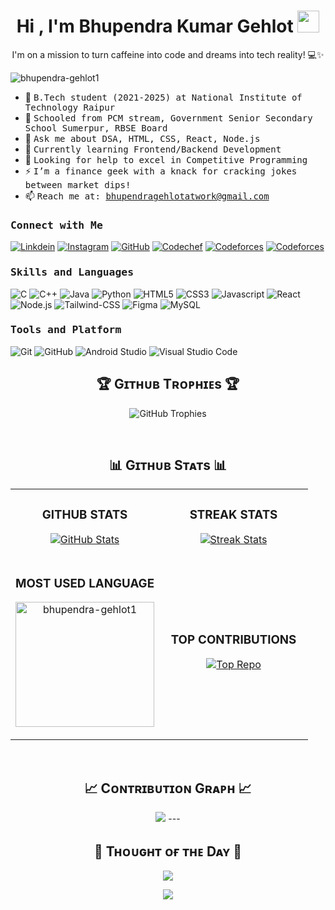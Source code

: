 <h1 align="center"><b>Hi , I'm Bhupendra Kumar Gehlot </b><img src="https://media.giphy.com/media/hvRJCLFzcasrR4ia7z/giphy.gif" width="35"></h1>
<p align="center"> I'm on a mission to turn caffeine into code and dreams into tech reality! 💻✨</p>

<p align="left"> <img src="https://komarev.com/ghpvc/?username=bhupendra-gehlot1&label=Profile%20views&color=0e75b6&style=flat" alt="bhupendra-gehlot1" /> </p>

- 👷 <samp>B.Tech student (2021-2025) at National Institute of Technology Raipur
- 🔭 <samp>Schooled from PCM stream, Government Senior Secondary School Sumerpur, RBSE Board 
- 💬 <samp>Ask me about DSA, HTML, CSS, React, Node.js
- 🌱 <samp>Currently learning Frontend/Backend Development
- 🤔 <samp>Looking for help to excel in Competitive Programming
- ⚡ <samp>I’m a finance geek with a knack for cracking jokes between market dips!
- 📫 <samp>Reach me at: bhupendragehlotatwork@gmail.com

<h3><b><samp>Connect with Me</samp></b></h3>

[![Linkdein](https://img.shields.io/badge/LinkedIn-0077B5?style=for-the-badge&logo=linkedin&logoColor=white)](https://www.linkedin.com/in/bhupendra--gehlot/)
[![Instagram](https://img.shields.io/badge/Instagram-E4405F?style=for-the-badge&logo=instagram&logoColor=white)](https://www.instagram.com/gehlot_bhupendra_/)
[![GitHub](https://img.shields.io/badge/-GitHub-181717?style=for-the-badge&logo=GitHub&logoColor=white)](https://github.com/bhupendra-gehlot1)
[![Codechef](https://img.shields.io/badge/-CodeChef-5B4638?style=for-the-badge&logo=CodeChef&logoColor=white)](https://www.codechef.com/users/gehlot123)
[![Codeforces](https://img.shields.io/badge/-Codeforces-1F8ACB?style=for-the-badge&logo=Codeforces&logoColor=white)](https://codeforces.com/profile/gehlotbhopesh007) 
[![Codeforces](https://img.shields.io/badge/-Leetcode-000000?style=for-the-badge&logo=Leetcode&logoColor=white)](https://leetcode.com/u/gehlotbhopesh007/) 

<h3><b><samp>Skills and Languages</samp></b></h3>

![C](https://img.shields.io/badge/C-27338e?style=for-the-badge&logo=c&logoColor=white)
![C++](https://img.shields.io/badge/C++-00599C?style=for-the-badge&logo=c%2B%2B&logoColor=white)
![Java](https://img.shields.io/badge/Java-013243?style=for-the-badge&logo=Java&logoColor=white)
![Python](https://img.shields.io/badge/Python-3776AB?style=for-the-badge&logo=Python&logoColor=white)
![HTML5](https://img.shields.io/badge/HTML5-E34F26?style=for-the-badge&logo=HTML5&logoColor=white)
![CSS3](https://img.shields.io/badge/CSS3-1572B6?style=for-the-badge&logo=CSS3&logoColor=white)
![Javascript](https://img.shields.io/badge/JavaScript-F7DF1E?style=for-the-badge&logo=javascript&logoColor=black)
![React](https://img.shields.io/badge/React-20232A?style=for-the-badge&logo=react&logoColor=61DAFB)
![Node.js](https://img.shields.io/badge/Node.js-339933?style=for-the-badge&logo=Node.js&logoColor=white)
![Tailwind-CSS](https://img.shields.io/badge/Tailwind_CSS-06B6D4?style=for-the-badge&logo=Tailwind-CSS&logoColor=white)
![Figma](https://img.shields.io/badge/Figma-F24E1E?style=for-the-badge&logo=Figma&logoColor=white)
![MySQL](https://img.shields.io/badge/MySQL-4479A1?style=for-the-badge&logo=MySQL&logoColor=white)


<h3><b><samp>Tools and Platform</samp></b></h3>

![Git](https://img.shields.io/badge/Git-999999?style=for-the-badge&logo=Git&logoColor=red)
![GitHub](https://img.shields.io/badge/GitHub-181717?style=for-the-badge&logo=github)
![Android Studio](https://img.shields.io/badge/Android_Studio-3DDC84?style=for-the-badge&logo=Android-Studio&logoColor=ffffff)
![Visual Studio Code](https://img.shields.io/badge/Visual_Studio_Code-007ACC?style=for-the-badge&logo=Visual-Studio-Code&logoColor=white)

<h2 align="center">🏆 Gɪᴛʜᴜʙ Tʀᴏᴘʜɪᴇs 🏆</h2>
<p align="center">
    <img src="https://github-profile-trophy.vercel.app/?username=harshdew02&row=2&column=6&margin-w=20&margin-h=20" alt="GitHub Trophies">
</p>
<br />

<h2 align="center">📊 Gɪᴛʜᴜʙ Sᴛᴀᴛs 📊</h2>

<table width="100%">
  <tr>
    <td width="50%">
      <h3 align="center"><strong>GITHUB STATS</strong></h3>
      <p align="center">
        <a href="https://github.com/bhupendra-gehlot1">
          <img align="center" src="https://github-readme-stats.vercel.app/api?username=bhupendra-gehlot1&count_private=true&show_icons=true&theme=highcontrast" alt="GitHub Stats" />
        </a>
      </p>
    </td>
    <td width="50%">
      <h3 align="center"><strong>STREAK STATS</strong></h3>
      <p align="center">
        <a href="https://github.com/bhupendra-gehlot1">
          <img align="center" src="https://streak-stats.demolab.com?user=bhupendra-gehlot1&theme=highcontrast" alt="Streak Stats" />
        </a>
      </p>
    </td>
  </tr>
  <tr>
    <td width="50%">  
      <h3  align="center"><strong>MOST USED LANGUAGE</strong></h1> 
      <p align="center">
        <a href="https://github.com/bhupendra-gehlot1">
          <img align="center" width="100%" height="200px" src="https://github-readme-stats.vercel.app/api/top-langs/?username=bhupendra-gehlot1&layout=compact&theme=highcontrast" alt="bhupendra-gehlot1" />
        </a>
      </p>
    </td>
    <td width="50%">
      <h3 align="center"><strong>TOP CONTRIBUTIONS</strong></h3>
      <p align="center">
        <a href="https://github.com/bhupendra-gehlot1">
          <img align="center" src="https://github-contributor-stats.vercel.app/api?username=bhupendra-gehlot1&limit=3&theme=highcontrast&show_owner=true&combine_all_yearly_contributions=true" alt="Top Repo" />
        </a>
      </p>
    </td>
  </tr>
</table>
<br />

<h2 align="center">📈 Cᴏɴᴛʀɪʙᴜᴛɪᴏɴ Gʀᴀᴘʜ 📈</h2>
<div align="center">
    <img src="https://github-readme-activity-graph.vercel.app/graph?username=bhupendra-gehlot1&bg_color=000000&color=00ffe1&line=fbff00&point=ff0000&area=true&hide_border=true" border-radius="15">
---

<h2 align="center">🌟 Tʜᴏᴜɢʜᴛ ᴏғ ᴛʜᴇ Dᴀʏ 🌟</h2>

<p align="center">
    <img src="https://readme-daily-quotes.vercel.app/api?author=Yanni&quote=Music%20is%20like%20creating%20an%20emotional%20painting.%20The%20sounds%20are%20the%20colors.&theme=dark&bg_color=000000&author_color=ffeb95">
</p>

<p align="center">
  <img src="https://capsule-render.vercel.app/api?type=waving&color=gradient&height=65&section=footer"/>
</p>

